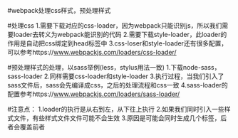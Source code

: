 #webpack处理css样式，预处理样式

#处理css
1.需要下载对应的css-loader，因为webpack只能识别js，所以我们需要loader去转义为webpack能识别的代码
2.需要下载style-loader，此loader的作用是自动把css绑定到head标签中
3.css-loser和style-loader还有很多配置，可以参考https://www.webpackjs.com/loaders/css-loader/

#预处理样式的处理，以sass举例(less，stylus用法一致)
1.下载node-sass，sass-loader
2.同样需要css-loader和style-loader
3.执行过程，当我们引入了sass文件后，sass会先编译成css，之后的处理流程和css一致
4.sass-loader的配置参考https://www.webpackjs.com/loaders/sass-loader/

#注意点：
1.loader的执行是从右到左，从下往上执行
2.如果我们同时引入一些样式文件，有些样式文件文件可能不会生效
3.原因是可能会同时生成几个<style></style>标签，后者会覆盖前者
